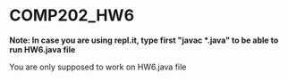 # COMP202_HW6

<b>Note: In case you are using repl.it, type first "javac *.java" to be able to run HW6.java file</b>

You are only supposed to work on HW6.java file 

